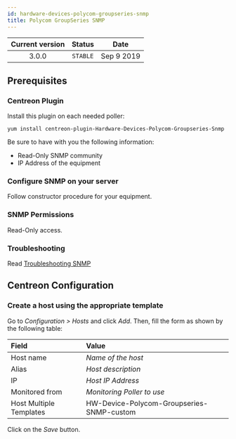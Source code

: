 ```yaml
---
id: hardware-devices-polycom-groupseries-snmp
title: Polycom GroupSeries SNMP
---
```


| Current version | Status | Date |
| :-: | :-: | :-: |
| 3.0.0 | `STABLE` | Sep  9 2019 |

## Prerequisites

### Centreon Plugin

Install this plugin on each needed poller:

``` shell
yum install centreon-plugin-Hardware-Devices-Polycom-Groupseries-Snmp
```

Be sure to have with you the following information:

  - Read-Only SNMP community
  - IP Address of the equipment

### Configure SNMP on your server

Follow constructor procedure for your equipment.

### SNMP Permissions

Read-Only access.

### Troubleshooting

Read [Troubleshooting SNMP](http://documentation.centreon.com/docs/centreon-plugins/en/latest/user/guide.html#snmp)

## Centreon Configuration

### Create a host using the appropriate template

Go to *Configuration \> Hosts* and click *Add*. Then, fill the form as shown by the following table:

| Field                   | Value                                     |
| :---------------------- | :---------------------------------------- |
| Host name               | *Name of the host*                        |
| Alias                   | *Host description*                        |
| IP                      | *Host IP Address*                         |
| Monitored from          | *Monitoring Poller to use*                |
| Host Multiple Templates | HW-Device-Polycom-Groupseries-SNMP-custom |

Click on the *Save* button.


